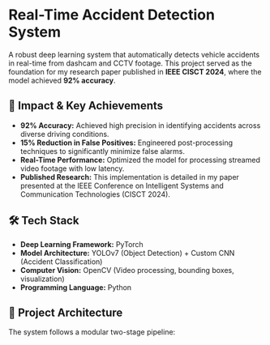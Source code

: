 # Real-Time Accident Detection System

A robust deep learning system that automatically detects vehicle accidents in real-time from dashcam and CCTV footage. This project served as the foundation for my research paper published in **IEEE CISCT 2024**, where the model achieved **92% accuracy**.

## 🚀 Impact & Key Achievements

- **92% Accuracy:** Achieved high precision in identifying accidents across diverse driving conditions.
- **15% Reduction in False Positives:** Engineered post-processing techniques to significantly minimize false alarms.
- **Real-Time Performance:** Optimized the model for processing streamed video footage with low latency.
- **Published Research:** This implementation is detailed in my paper presented at the IEEE Conference on Intelligent Systems and Communication Technologies (CISCT 2024).

## 🛠️ Tech Stack

- **Deep Learning Framework:** PyTorch
- **Model Architecture:** YOLOv7 (Object Detection) + Custom CNN (Accident Classification)
- **Computer Vision:** OpenCV (Video processing, bounding boxes, visualization)
- **Programming Language:** Python

## 📁 Project Architecture

The system follows a modular two-stage pipeline:

